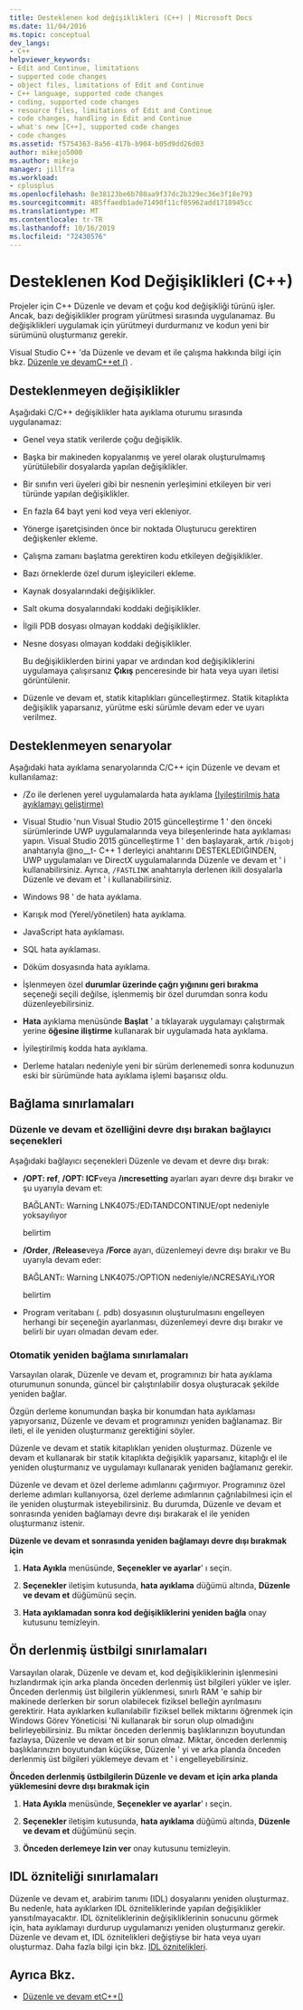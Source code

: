 ```yaml
---
title: Desteklenen kod değişiklikleri (C++) | Microsoft Docs
ms.date: 11/04/2016
ms.topic: conceptual
dev_langs:
- C++
helpviewer_keywords:
- Edit and Continue, limitations
- supported code changes
- object files, limitations of Edit and Continue
- C++ language, supported code changes
- coding, supported code changes
- resource files, limitations of Edit and Continue
- code changes, handling in Edit and Continue
- what's new [C++], supported code changes
- code changes
ms.assetid: f5754363-8a56-417b-b904-b05d9dd26d03
author: mikejo5000
ms.author: mikejo
manager: jillfra
ms.workload:
- cplusplus
ms.openlocfilehash: 8e38123be6b780aa9f37dc2b329ec36e3f18e793
ms.sourcegitcommit: 485ffaedb1ade71490f11cf05962add1718945cc
ms.translationtype: MT
ms.contentlocale: tr-TR
ms.lasthandoff: 10/16/2019
ms.locfileid: "72430576"
---
```

# <a name="supported-code-changes-c"></a>Desteklenen Kod Değişiklikleri (C++)
Projeler için C++ Düzenle ve devam et çoğu kod değişikliği türünü işler. Ancak, bazı değişiklikler program yürütmesi sırasında uygulanamaz. Bu değişiklikleri uygulamak için yürütmeyi durdurmanız ve kodun yeni bir sürümünü oluşturmanız gerekir.

 Visual Studio C++ 'da Düzenle ve devam et ile çalışma hakkında bilgi için bkz. [Düzenle ve devamC++et ()](../debugger/edit-and-continue-visual-cpp.md) .

## <a name="BKMK_Unsupported_changes"></a>Desteklenmeyen değişiklikler
 Aşağıdaki C/C++ değişiklikler hata ayıklama oturumu sırasında uygulanamaz:

- Genel veya statik verilerde çoğu değişiklik.

- Başka bir makineden kopyalanmış ve yerel olarak oluşturulmamış yürütülebilir dosyalarda yapılan değişiklikler.

- Bir sınıfın veri üyeleri gibi bir nesnenin yerleşimini etkileyen bir veri türünde yapılan değişiklikler.

- En fazla 64 bayt yeni kod veya veri ekleniyor.

- Yönerge işaretçisinden önce bir noktada Oluşturucu gerektiren değişkenler ekleme.

- Çalışma zamanı başlatma gerektiren kodu etkileyen değişiklikler.

- Bazı örneklerde özel durum işleyicileri ekleme.

- Kaynak dosyalarındaki değişiklikler.

- Salt okuma dosyalarındaki koddaki değişiklikler.

- İlgili PDB dosyası olmayan koddaki değişiklikler.

- Nesne dosyası olmayan koddaki değişiklikler.

  Bu değişikliklerden birini yapar ve ardından kod değişikliklerini uygulamaya çalışırsanız **Çıkış** penceresinde bir hata veya uyarı iletisi görüntülenir.

- Düzenle ve devam et, statik kitaplıkları güncelleştirmez. Statik kitaplıkta değişiklik yaparsanız, yürütme eski sürümle devam eder ve uyarı verilmez.

## <a name="BKMK_Unsupported_scenarios"></a>Desteklenmeyen senaryolar
 Aşağıdaki hata ayıklama senaryolarında C/C++ için Düzenle ve devam et kullanılamaz:

- /Zo ile derlenen yerel uygulamalarda hata ayıklama [(Iyileştirilmiş hata ayıklamayı geliştirme)](/cpp/build/reference/zo-enhance-optimized-debugging)

- Visual Studio 'nun Visual Studio 2015 güncelleştirme 1 ' den önceki sürümlerinde UWP uygulamalarında veya bileşenlerinde hata ayıklaması yapın. Visual Studio 2015 güncelleştirme 1 ' den başlayarak, artık `/bigobj` anahtarıyla @no__t- C++ 1 derleyici anahtarını DESTEKLEDIĞINDEN, UWP uygulamaları ve DirectX uygulamalarında Düzenle ve devam et ' i kullanabilirsiniz. Ayrıca, `/FASTLINK` anahtarıyla derlenen ikili dosyalarla Düzenle ve devam et ' i kullanabilirsiniz.

- Windows 98 ' de hata ayıklama.

- Karışık mod (Yerel/yönetilen) hata ayıklama.

- JavaScript hata ayıklaması.

- SQL hata ayıklaması.

- Döküm dosyasında hata ayıklama.

- İşlenmeyen özel **durumlar üzerinde çağrı yığınını geri bırakma** seçeneği seçili değilse, işlenmemiş bir özel durumdan sonra kodu düzenleyebilirsiniz.

- **Hata** ayıklama menüsünde **Başlat** ' a tıklayarak uygulamayı çalıştırmak yerine **öğesine iliştirme** kullanarak bir uygulamada hata ayıklama.

- İyileştirilmiş kodda hata ayıklama.

- Derleme hataları nedeniyle yeni bir sürüm derlenemedi sonra kodunuzun eski bir sürümünde hata ayıklama işlemi başarısız oldu.

## <a name="BKMK_Linking_limitations"></a>Bağlama sınırlamaları

### <a name="BKMK_Linker_options_that_disable_Edit_and_Continue"></a>Düzenle ve devam et özelliğini devre dışı bırakan bağlayıcı seçenekleri
 Aşağıdaki bağlayıcı seçenekleri Düzenle ve devam et devre dışı bırak:

- **/OPT: ref**, **/OPT: ICF**veya **/ıncresetting** ayarları ayarı devre dışı bırakır ve şu uyarıyla devam et:

     BAĞLANTı: Warning LNK4075:/EDıTANDCONTINUE/opt nedeniyle yoksayılıyor

     belirtim

- **/Order**, **/Release**veya **/Force** ayarı, düzenlemeyi devre dışı bırakır ve Bu uyarıyla devam eder:

     BAĞLANTı: Warning LNK4075:/OPTION nedeniyle/ıNCRESAYıLıYOR

     belirtim

- Program veritabanı (. pdb) dosyasının oluşturulmasını engelleyen herhangi bir seçeneğin ayarlanması, düzenlemeyi devre dışı bırakır ve belirli bir uyarı olmadan devam eder.

### <a name="BKMK_Auto_relinking_limitations"></a>Otomatik yeniden bağlama sınırlamaları
 Varsayılan olarak, Düzenle ve devam et, programınızı bir hata ayıklama oturumunun sonunda, güncel bir çalıştırılabilir dosya oluşturacak şekilde yeniden bağlar.

 Özgün derleme konumundan başka bir konumdan hata ayıklaması yapıyorsanız, Düzenle ve devam et programınızı yeniden bağlanamaz. Bir ileti, el ile yeniden oluşturmanız gerektiğini söyler.

 Düzenle ve devam et statik kitaplıkları yeniden oluşturmaz. Düzenle ve devam et kullanarak bir statik kitaplıkta değişiklik yaparsanız, kitaplığı el ile yeniden oluşturmanız ve uygulamayı kullanarak yeniden bağlamanız gerekir.

 Düzenle ve devam et özel derleme adımlarını çağırmıyor. Programınız özel derleme adımları kullanıyorsa, özel derleme adımlarının çağrılabilmesi için el ile yeniden oluşturmak isteyebilirsiniz. Bu durumda, Düzenle ve devam et sonrasında yeniden bağlamayı devre dışı bırakarak el ile yeniden oluşturmanız istenir.

 **Düzenle ve devam et sonrasında yeniden bağlamayı devre dışı bırakmak için**

1. **Hata Ayıkla** menüsünde, **Seçenekler ve ayarlar**' ı seçin.

2. **Seçenekler** iletişim kutusunda, **hata ayıklama** düğümü altında, **Düzenle ve devam et** düğümünü seçin.

3. **Hata ayıklamadan sonra kod değişikliklerini yeniden bağla** onay kutusunu temizleyin.

## <a name="BKMK_Precompiled_Header_Limitations"></a>Ön derlenmiş üstbilgi sınırlamaları
 Varsayılan olarak, Düzenle ve devam et, kod değişikliklerinin işlenmesini hızlandırmak için arka planda önceden derlenmiş üst bilgileri yükler ve işler. Önceden derlenmiş üst bilgilerin yüklenmesi, sınırlı RAM 'e sahip bir makinede derlerken bir sorun olabilecek fiziksel belleğin ayrılmasını gerektirir. Hata ayıklarken kullanılabilir fiziksel bellek miktarını öğrenmek için Windows Görev Yöneticisi 'Ni kullanarak bir sorun olup olmadığını belirleyebilirsiniz. Bu miktar önceden derlenmiş başlıklarınızın boyutundan fazlaysa, Düzenle ve devam et bir sorun olmaz. Miktar, önceden derlenmiş başlıklarınızın boyutundan küçükse, Düzenle ' yi ve arka planda önceden derlenmiş üst bilgileri yüklemeye devam et ' i engelleyebilirsiniz.

 **Önceden derlenmiş üstbilgilerin Düzenle ve devam et için arka planda yüklemesini devre dışı bırakmak için**

1. **Hata Ayıkla** menüsünde, **Seçenekler ve ayarlar**' ı seçin.

2. **Seçenekler** iletişim kutusunda, **hata ayıklama** düğümü altında, **Düzenle ve devam et** düğümünü seçin.

3. **Önceden derlemeye Izin ver** onay kutusunu temizleyin.

## <a name="BKMK_IDL_Attribute_Limitations"></a>IDL özniteliği sınırlamaları
 Düzenle ve devam et, arabirim tanımı (IDL) dosyalarını yeniden oluşturmaz. Bu nedenle, hata ayıklarken IDL özniteliklerinde yapılan değişiklikler yansıtılmayacaktır. IDL özniteliklerinin değişikliklerinin sonucunu görmek için, hata ayıklamayı durdurup uygulamanızı yeniden oluşturmanız gerekir. Düzenle ve devam et, IDL öznitelikleri değiştiyse bir hata veya uyarı oluşturmaz. Daha fazla bilgi için bkz. [IDL öznitelikleri](/cpp/windows/idl-attributes).

## <a name="see-also"></a>Ayrıca Bkz.
- [Düzenle ve devam etC++()](../debugger/edit-and-continue-visual-cpp.md)